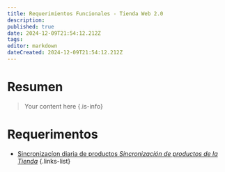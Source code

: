 ```yaml
---
title: Requerimientos Funcionales - Tienda Web 2.0
description: 
published: true
date: 2024-12-09T21:54:12.212Z
tags: 
editor: markdown
dateCreated: 2024-12-09T21:54:12.212Z
---
```


# Resumen
> Your content here
{.is-info}


# Requerimentos

- [Sincronizacíon diaria de productos *Sincronización de productos de la Tienda*](sincronizacion-diaria-de-productos)
{.links-list}